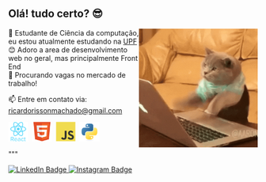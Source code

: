 ## Olá! tudo certo? 😎

<img src = "giphy.gif" width = "240px" align = "right">

🌱 Estudante de Ciência da computação, eu estou atualmente estudando na [UPF](https://www.upf.br/)<br>
😊 Adoro a area de desenvolvimento web no geral, mas principalmente Front End<br>
🔭 Procurando vagas no mercado de trabalho!<br>

📫 Entre em contato via: ricardorissonmachado@gmail.com

<div>
  <img src="https://github.com/devicons/devicon/blob/master/icons/react/react-original-wordmark.svg" title="React" alt="React" width="40" height="40"/>&nbsp;
  <img src="https://github.com/devicons/devicon/blob/master/icons/html5/html5-original.svg" title="HTML5" alt="HTML" width="40" height="40"/>&nbsp;
  <img src="https://github.com/devicons/devicon/blob/master/icons/javascript/javascript-original.svg" title="JavaScript" alt="JavaScript" width="40" height="40"/>&nbsp;
  <img src="https://github.com/devicons/devicon/blob/master/icons/python/python-original.svg" title="Python" alt="Python" width="40" height="40"/>&nbsp;
</div>

"""

<div id="badges">
  <a href = "www.linkedin.com/in/ricardo-risson-machado-034a141b6">
  <img src="https://img.shields.io/badge/LinkedIn-blue?style=for-the-badge&logo=linkedin&logoColor=white" alt="LinkedIn Badge"/>
  </a>
  <a href = "https://www.instagram.com/ricardo_risson/">
  <img src="https://img.shields.io/badge/Instagram-E4405F?style=for-the-badge&logo=instagram&logoColor=white" alt="Instagram Badge"/>
  </a>
</div>

